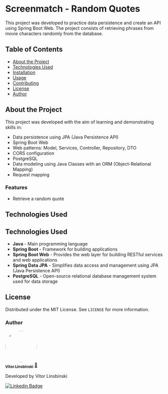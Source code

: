 # Screenmatch - Random Quotes

This project was developed to practice data persistence and create an API using Spring Boot Web. The project consists of retrieving phrases from movie characters randomly from the database.

## Table of Contents

- [About the Project](#about-the-project)
- [Technologies Used](#technologies-used)
- [Installation](#installation)
- [Usage](#usage)
- [Contributing](#contributing)
- [License](#license)
- [Author](#author)

## About the Project

This project was developed with the aim of learning and demonstrating skills in:
- Data persistence using JPA (Java Persistence API)
- Spring Boot Web
- Web patterns: Model, Services, Controller, Repository, DTO
- CORS configuration 
- PostgreSQL 
- Data modeling using Java Classes with an ORM (Object-Relational Mapping)
- Request mapping 

### Features

- Retrieve a random quote

## Technologies Used

## Technologies Used

- **Java** - Main programming language
- **Spring Boot** - Framework for building applications
- **Spring Boot Web** - Provides the web layer for building RESTful services and web applications
- **Spring Data JPA** - Simplifies data access and management using JPA (Java Persistence API)
- **PostgreSQL** - Open-source relational database management system used for data storage

## License

Distributed under the MIT License. See `LICENSE` for more information.

### Author

<a href="https://github.com/vitorlinsbinski">
 <img style="border-radius: 50%;" src="https://avatars.githubusercontent.com/u/69444717?v=4" width="100px;" alt=""/>
 <br />
 <sub><b>Vitor Linsbinski</b></sub></a> <a href="https://github.com/vitorlinsbinski" title="">🚀</a>

Developed by Vitor Linsbinski

[![Linkedin Badge](https://img.shields.io/badge/-Vitor-blue?style=flat-square&logo=Linkedin&logoColor=white&link=https://www.linkedin.com/in/vitorlinsbinski/)](https://www.linkedin.com/in/vitorlinsbinski/)
